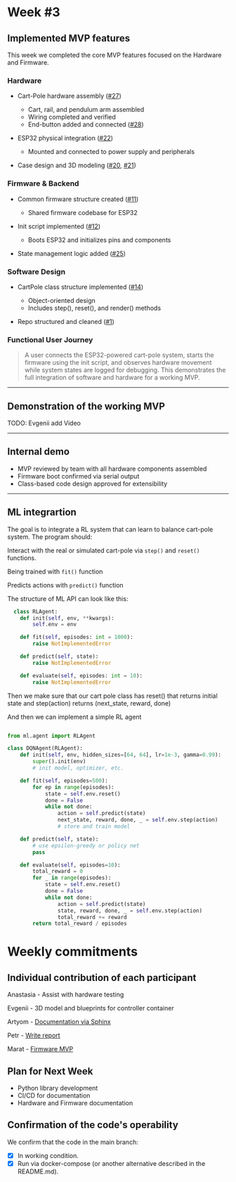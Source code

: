 # Week #3

## Implemented MVP features

This week we completed the core MVP features focused on the Hardware and Firmware.

### Hardware

- Cart-Pole hardware assembly ([#27](https://github.com/IU-Capstone-Project-2025/total_control/issues/27))
  - Cart, rail, and pendulum arm assembled
  - Wiring completed and verified
  - End-button added and connected ([#28](https://github.com/IU-Capstone-Project-2025/total_control/issues/28))

- ESP32 physical integration ([#22](https://github.com/IU-Capstone-Project-2025/total_control/issues/22))
  - Mounted and connected to power supply and peripherals

- Case design and 3D modeling ([#20](https://github.com/IU-Capstone-Project-2025/total_control/issues/20), [#21](https://github.com/IU-Capstone-Project-2025/total_control/issues/21))

### Firmware & Backend

- Common firmware structure created ([#11](https://github.com/IU-Capstone-Project-2025/total_control/issues/11))
  - Shared firmware codebase for ESP32
    
- Init script implemented ([#12](https://github.com/IU-Capstone-Project-2025/total_control/issues/12))
  - Boots ESP32 and initializes pins and components

- State management logic added ([#25](https://github.com/IU-Capstone-Project-2025/total_control/issues/25))

### Software Design

- CartPole class structure implemented ([#14](https://github.com/IU-Capstone-Project-2025/total_control/issues/14))
  - Object-oriented design
  - Includes step(), reset(), and render() methods

- Repo structured and cleaned ([#1](https://github.com/IU-Capstone-Project-2025/total_control/issues/1))

### Functional User Journey

> A user connects the ESP32-powered cart-pole system, starts the firmware using the init script, and observes hardware movement while system states are logged for debugging. This demonstrates the full integration of software and hardware for a working MVP.

---

## Demonstration of the working MVP

TODO: Evgenii add Video

---

## Internal demo

- MVP reviewed by team with all hardware components assembled
- Firmware boot confirmed via serial output
- Class-based code design approved for extensibility

---
## ML integrartion 

The goal is to integrate a RL system that can learn to balance cart-pole system. The program should:

Interact with the real or simulated cart-pole via `step()` and `reset()` functions.

Being trained with `fit()` function

Predicts actions with `predict()` function

The structure of ML API can look like this:

```python
  class RLAgent:
    def init(self, env, **kwargs):
        self.env = env

    def fit(self, episodes: int = 1000):
        raise NotImplementedError

    def predict(self, state):
        raise NotImplementedError

    def evaluate(self, episodes: int = 10):
        raise NotImplementedError
```

Then we make sure that our cart pole class has reset() that returns initial state and step(action) returns (next_state, reward, done)

And then we can implement a simple RL agent

```python

from ml.agent import RLAgent

class DQNAgent(RLAgent):
    def init(self, env, hidden_sizes=[64, 64], lr=1e-3, gamma=0.99):
        super().init(env)
        # init model, optimizer, etc.

    def fit(self, episodes=500):
        for ep in range(episodes):
            state = self.env.reset()
            done = False
            while not done:
                action = self.predict(state)
                next_state, reward, done, _ = self.env.step(action)
                # store and train model

    def predict(self, state):
        # use epsilon-greedy or policy net
        pass

    def evaluate(self, episodes=10):
        total_reward = 0
        for _ in range(episodes):
            state = self.env.reset()
            done = False
            while not done:
                action = self.predict(state)
                state, reward, done, _ = self.env.step(action)
                total_reward += reward
        return total_reward / episodes
```

# Weekly commitments

## Individual contribution of each participant

Anastasia - Assist with hardware testing

Evgenii - 3D model and blueprints for controller container

Artyom - [Documentation via Sphinx](https://github.com/IU-Capstone-Project-2025/total_control/commit/760a3a5d4ea73bfbf63ce265c0089f90029d4c9a#diff-8ef404030a484d54db89ecc940a02d66d8cc4f55864528606d79e3f5547b433b)

Petr - [Write report](https://github.com/IU-Capstone-Project-2025/total_control/commit/5e8a2c6f1d7ce5efccc93700c9c3c01922524246)

Marat - [Firmware MVP](https://github.com/IU-Capstone-Project-2025/total_control/commit/921fc9ea2c93f5e39d8e4f7ab2d8c1fe815bc01e)


## Plan for Next Week

- Python library development
- CI/CD for documentation
- Hardware and Firmware documentation

## Confirmation of the code's operability

We confirm that the code in the main branch:
- [x] In working condition.
- [x] Run via docker-compose (or another alternative described in the README.md).
